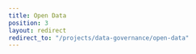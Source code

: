 ```yaml
---
title: Open Data
position: 3
layout: redirect
redirect_to: "/projects/data-governance/open-data"
---
```

